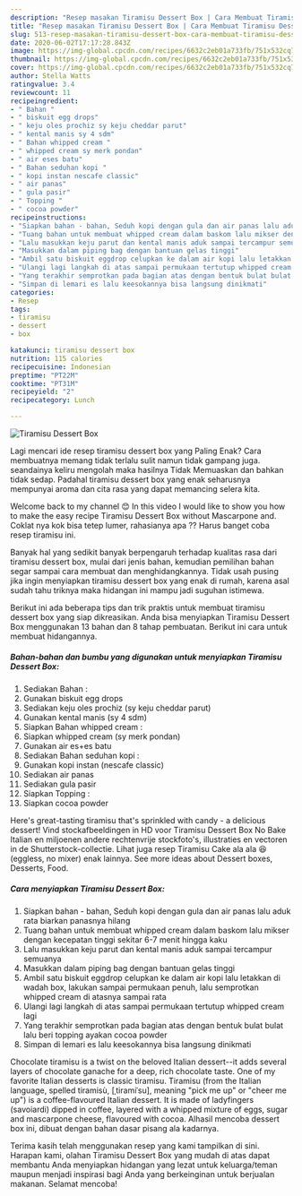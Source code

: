 ```yaml
---
description: "Resep masakan Tiramisu Dessert Box | Cara Membuat Tiramisu Dessert Box Yang Enak dan Simpel"
title: "Resep masakan Tiramisu Dessert Box | Cara Membuat Tiramisu Dessert Box Yang Enak dan Simpel"
slug: 513-resep-masakan-tiramisu-dessert-box-cara-membuat-tiramisu-dessert-box-yang-enak-dan-simpel
date: 2020-06-02T17:17:28.843Z
image: https://img-global.cpcdn.com/recipes/6632c2eb01a733fb/751x532cq70/tiramisu-dessert-box-foto-resep-utama.jpg
thumbnail: https://img-global.cpcdn.com/recipes/6632c2eb01a733fb/751x532cq70/tiramisu-dessert-box-foto-resep-utama.jpg
cover: https://img-global.cpcdn.com/recipes/6632c2eb01a733fb/751x532cq70/tiramisu-dessert-box-foto-resep-utama.jpg
author: Stella Watts
ratingvalue: 3.4
reviewcount: 11
recipeingredient:
- " Bahan "
- " biskuit egg drops"
- " keju oles prochiz sy keju cheddar parut"
- " kental manis sy 4 sdm"
- " Bahan whipped cream "
- " whipped cream sy merk pondan"
- " air eses batu"
- " Bahan seduhan kopi "
- " kopi instan nescafe classic"
- " air panas"
- " gula pasir"
- " Topping "
- " cocoa powder"
recipeinstructions:
- "Siapkan bahan - bahan, Seduh kopi dengan gula dan air panas lalu aduk rata biarkan panasnya hilang"
- "Tuang bahan untuk membuat whipped cream dalam baskom lalu mikser dengan kecepatan tinggi sekitar 6-7 menit hingga kaku"
- "Lalu masukkan keju parut dan kental manis aduk sampai tercampur semuanya"
- "Masukkan dalam piping bag dengan bantuan gelas tinggi"
- "Ambil satu biskuit eggdrop celupkan ke dalam air kopi lalu letakkan di wadah box, lakukan sampai permukaan penuh, lalu semprotkan whipped cream di atasnya sampai rata"
- "Ulangi lagi langkah di atas sampai permukaan tertutup whipped cream lagi"
- "Yang terakhir semprotkan pada bagian atas dengan bentuk bulat bulat lalu beri topping ayakan cocoa powder"
- "Simpan di lemari es lalu keesokannya bisa langsung dinikmati"
categories:
- Resep
tags:
- tiramisu
- dessert
- box

katakunci: tiramisu dessert box 
nutrition: 115 calories
recipecuisine: Indonesian
preptime: "PT22M"
cooktime: "PT31M"
recipeyield: "2"
recipecategory: Lunch

---
```



![Tiramisu Dessert Box](https://img-global.cpcdn.com/recipes/6632c2eb01a733fb/751x532cq70/tiramisu-dessert-box-foto-resep-utama.jpg)

Lagi mencari ide resep tiramisu dessert box yang Paling Enak? Cara membuatnya memang tidak terlalu sulit namun tidak gampang juga. seandainya keliru mengolah maka hasilnya Tidak Memuaskan dan bahkan tidak sedap. Padahal tiramisu dessert box yang enak seharusnya mempunyai aroma dan cita rasa yang dapat memancing selera kita.

Welcome back to my channel 😊 In this video I would like to show you how to make the easy recipe Tiramisu Dessert Box without Mascarpone and. Coklat nya kok bisa tetep lumer, rahasianya apa ?? Harus banget coba resep tiramisu ini.

Banyak hal yang sedikit banyak berpengaruh terhadap kualitas rasa dari tiramisu dessert box, mulai dari jenis bahan, kemudian pemilihan bahan segar sampai cara membuat dan menghidangkannya. Tidak usah pusing jika ingin menyiapkan tiramisu dessert box yang enak di rumah, karena asal sudah tahu triknya maka hidangan ini mampu jadi suguhan istimewa.


Berikut ini ada beberapa tips dan trik praktis untuk membuat tiramisu dessert box yang siap dikreasikan. Anda bisa menyiapkan Tiramisu Dessert Box menggunakan 13 bahan dan 8 tahap pembuatan. Berikut ini cara untuk membuat hidangannya.

<!--inarticleads1-->

##### Bahan-bahan dan bumbu yang digunakan untuk menyiapkan Tiramisu Dessert Box:

1. Sediakan  Bahan :
1. Gunakan  biskuit egg drops
1. Sediakan  keju oles prochiz (sy keju cheddar parut)
1. Gunakan  kental manis (sy 4 sdm)
1. Siapkan  Bahan whipped cream :
1. Siapkan  whipped cream (sy merk pondan)
1. Gunakan  air es+es batu
1. Sediakan  Bahan seduhan kopi :
1. Gunakan  kopi instan (nescafe classic)
1. Sediakan  air panas
1. Sediakan  gula pasir
1. Siapkan  Topping :
1. Siapkan  cocoa powder


Here&#39;s great-tasting tiramisu that&#39;s sprinkled with candy - a delicious dessert! Vind stockafbeeldingen in HD voor Tiramisu Dessert Box No Bake Italian en miljoenen andere rechtenvrije stockfoto&#39;s, illustraties en vectoren in de Shutterstock-collectie. Lihat juga resep Tiramisu Cake ala ala 😆 (eggless, no mixer) enak lainnya. See more ideas about Dessert boxes, Desserts, Food. 

<!--inarticleads2-->

##### Cara menyiapkan Tiramisu Dessert Box:

1. Siapkan bahan - bahan, Seduh kopi dengan gula dan air panas lalu aduk rata biarkan panasnya hilang
1. Tuang bahan untuk membuat whipped cream dalam baskom lalu mikser dengan kecepatan tinggi sekitar 6-7 menit hingga kaku
1. Lalu masukkan keju parut dan kental manis aduk sampai tercampur semuanya
1. Masukkan dalam piping bag dengan bantuan gelas tinggi
1. Ambil satu biskuit eggdrop celupkan ke dalam air kopi lalu letakkan di wadah box, lakukan sampai permukaan penuh, lalu semprotkan whipped cream di atasnya sampai rata
1. Ulangi lagi langkah di atas sampai permukaan tertutup whipped cream lagi
1. Yang terakhir semprotkan pada bagian atas dengan bentuk bulat bulat lalu beri topping ayakan cocoa powder
1. Simpan di lemari es lalu keesokannya bisa langsung dinikmati


Chocolate tiramisu is a twist on the beloved Italian dessert--it adds several layers of chocolate ganache for a deep, rich chocolate taste. One of my favorite Italian desserts is classic tiramisu. Tiramisu (from the Italian language, spelled tiramisù, [ˌtiramiˈsu], meaning &#34;pick me up&#34; or &#34;cheer me up&#34;) is a coffee-flavoured Italian dessert. It is made of ladyfingers (savoiardi) dipped in coffee, layered with a whipped mixture of eggs, sugar and mascarpone cheese, flavoured with cocoa. Alhasil mencoba dessert box ini, dibuat dengan bahan dasar pisang ala kadarnya. 

Terima kasih telah menggunakan resep yang kami tampilkan di sini. Harapan kami, olahan Tiramisu Dessert Box yang mudah di atas dapat membantu Anda menyiapkan hidangan yang lezat untuk keluarga/teman maupun menjadi inspirasi bagi Anda yang berkeinginan untuk berjualan makanan. Selamat mencoba!
